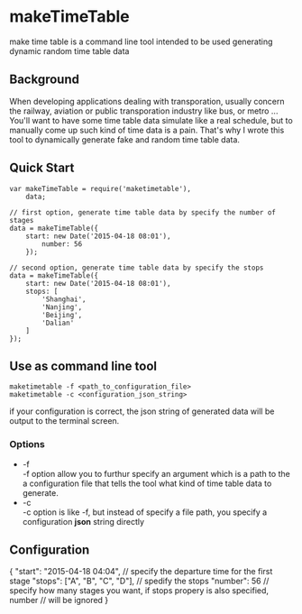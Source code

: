 # makeTimeTable
make time table is a command line tool intended to be used generating dynamic random time table data


## Background
When developing applications dealing with transporation, usually concern the railway, aviation 
or public transporation industry like bus, or metro ... You'll want to have some time table data simulate like a real 
schedule, but to manually come up such kind of time data is a pain. That's why I wrote this tool to dynamically 
generate fake and random time table data.


## Quick Start

    var makeTimeTable = require('maketimetable'),
        data;

    // first option, generate time table data by specify the number of stages
    data = makeTimeTable({
        start: new Date('2015-04-18 08:01'),
            number: 56
        });

    // second option, generate time table data by specify the stops
    data = makeTimeTable({
        start: new Date('2015-04-18 08:01'),
        stops: [
            'Shanghai',
            'Nanjing',
            'Beijing',
            'Dalian'
        ]
    });


## Use as command line tool

    maketimetable -f <path_to_configuration_file>
    maketimetable -c <configuration_json_string>

if your configuration is correct, the json string of generated data will be output to the terminal screen.

### Options
* -f  
-f option allow you to furthur specify an argument which is a path to the a configuration file that tells the
tool what kind of time table data to generate.
* -c  
-c option is like -f, but instead of specify a file path, you specify a configuration **json** string directly

## Configuration
{
    "start": "2015-04-18 04:04",    // specify the departure time for the first stage
    "stops": ["A", "B", "C", "D"],  // spedify the stops
    "number": 56                    // specify how many stages you want, if stops propery is also specified, number
                                    // will be ignored
}
